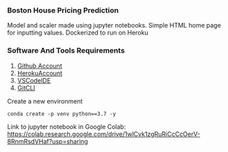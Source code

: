 ### Boston House Pricing Prediction

Model and scaler made using jupyter notebooks. 
Simple HTML home page for inputting values. 
Dockerized to run on Heroku


### Software And Tools Requirements

1. [Github Account](https://github.com)
2. [HerokuAccount](https://heroku.com)
3. [VSCodeIDE](https://code.visualstudio.com/)
4. [GitCLI](https://git-scm.com/book/en/v2/Getting-Started-The-Command-Line)

Create a new environment

```
conda create -p venv python==3.7 -y
```

Link to jupyter notebook in Google Colab:
https://colab.research.google.com/drive/1wlCvk1zgRuRiCcCcOerV-8RnmRsdVHaf?usp=sharing
